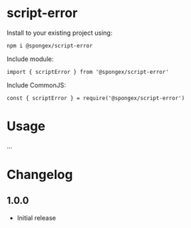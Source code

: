 # script-error

Install to your existing project using:
```
npm i @spongex/script-error
```

Include module:
```
import { scriptError } from '@spongex/script-error'
```

Include CommonJS:
```
const { scriptError } = require('@spongex/script-error')
```

# Usage
...

# Changelog

## 1.0.0
- Initial release
